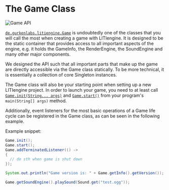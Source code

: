 # The Game Class

![Game API](./images/api-game.png)

[`de.gurkenlabs.litiengine.Game`](https://static.javadoc.io/de.gurkenlabs/litiengine/0.4.14/de/gurkenlabs/litiengine/Game.html) is 
undoubtedly one of the classes that you will call the most when creating a game with LITIengine.
It is designed to be the static container that provides access to all important aspects of the engine, e.g. it holds the GameInfo, the RenderEngine, the SoundEngine and many other major components.

We designed the API such that all important parts that make up the game are directly accessible via the Game class statically.
To be more technical, it is essentially a collection of core Singleton instances.

The Game class will also be your starting point when setting up a new LITIengine project.
In order to launch your game,  you need to at least call [`Game.init(String... args)`](https://static.javadoc.io/de.gurkenlabs/litiengine/0.4.14/de/gurkenlabs/litiengine/Game.html#init-java.lang.String...-) and [`Game.start()`](https://static.javadoc.io/de.gurkenlabs/litiengine/0.4.14/de/gurkenlabs/litiengine/Game.html#start--) from your program's `main(String[] args)` method.

Additionally, event listeners for the most basic operations of a Game life cycle can be registered in the Game class, as can be seen in the following example.

Example snippet:
```java
Game.init();
Game.start();
Game.addTerminatedListener(() -> 
{
  // do sth when game is shut down
});

System.out.println("Game version is: " + Game.getInfo().getVersion());

Game.getSoundEngine().playSound(Sound.get("test.ogg"));
```

